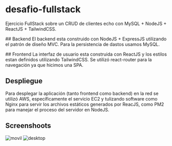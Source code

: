 # desafio-fullstack
Ejercicio FullStack sobre un CRUD de clientes echo con MySQL + NodeJS + ReactJS + TailwindCSS.

## Backend
El backend esta construido con NodeJS + ExpressJS utilizando el patrón de diseño MVC. Para la persistencia de dastos usamos MySQL.

## Frontend
La interfaz de usuario esta  construida con ReactJS y los estilos estan definidos utilizando TailwindCSS. Se utilizó react-router para la navegación ya que hicimos una SPA.

## Despliegue
Para desplegar la aplicación (tanto frontend como backend) en la red se utilizó AWS, específicamente el servicio EC2 y tulizando software como Nginx para servir los archivos estáticos generados por ReacJS, como PM2 para manejar el proceso del servidor en NodeJS.

## Screenshoots
![movil](https://ibb.co/74wmy53)
![desktop](https://ibb.co/tQDqnpy)

